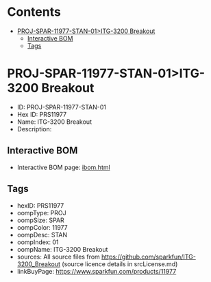 



Contents
========

* [PROJ-SPAR-11977-STAN-01>ITG-3200 Breakout](#proj-spar-11977-stan-01itg-3200-breakout)
	* [Interactive BOM](#interactive-bom)
	* [Tags](#tags)

# PROJ-SPAR-11977-STAN-01>ITG-3200 Breakout

- ID: PROJ-SPAR-11977-STAN-01
- Hex ID: PRS11977
- Name: ITG-3200 Breakout
- Description: 

## Interactive BOM

- Interactive BOM page: [ibom.html](kicad/bom/ibom.html)

## Tags

- hexID: PRS11977
- oompType: PROJ
- oompSize: SPAR
- oompColor: 11977
- oompDesc: STAN
- oompIndex: 01
- oompName: ITG-3200 Breakout
- sources: All source files from https://github.com/sparkfun/ITG-3200_Breakout (source licence details in srcLicense.md)
- linkBuyPage: https://www.sparkfun.com/products/11977
